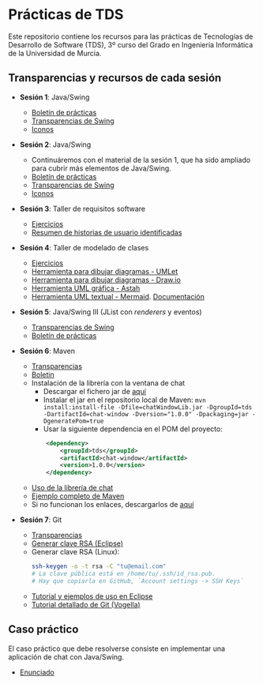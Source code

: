 # Prácticas de TDS

Este repositorio contiene los recursos para las prácticas de 
Tecnologías de Desarrollo de Software (TDS), 3º curso del Grado en Ingeniería Informática de la Universidad de Murcia.

## Transparencias y recursos de cada sesión

- **Sesión 1**: Java/Swing
  - [Boletín de prácticas](boletines/boletin-swing.md)
  - [Transparencias de Swing](https://aulavirtual.um.es/access/content/group/1905_G_2024_N_N/Pr%C3%A1cticas%20-%20Grupo%201/Pr%C3%A1ctica%20de%20GUI%20-%20Swing/TDS-Swing-parte-1.pdf)
  - [Iconos](https://aulavirtual.um.es/access/content/group/1905_G_2024_N_N/Pr%C3%A1cticas-1/Pr%C3%A1ctica%20de%20GUI%20-%20Swing/recursos%20G1/img.zip)

- **Sesión 2**: Java/Swing
  - Continuáremos con el material de la sesión 1, que ha sido ampliado para cubrir más elementos de Java/Swing.
  - [Boletín de prácticas](boletines/boletin-swing.md)
  - [Transparencias de Swing](https://aulavirtual.um.es/access/content/group/1905_G_2024_N_N/Pr%C3%A1cticas%20-%20Grupo%201/Pr%C3%A1ctica%20de%20GUI%20-%20Swing/TDS-Swing-parte-1.pdf)
  - [Iconos](https://aulavirtual.um.es/access/content/group/1905_G_2024_N_N/Pr%C3%A1cticas-1/Pr%C3%A1ctica%20de%20GUI%20-%20Swing/recursos%20G1/img.zip)

- **Sesión 3**: Taller de requisitos software
  - [Ejercicios](https://aulavirtual.um.es/access/content/group/1905_G_2024_N_N/Pr%C3%A1cticas/Pr%C3%A1ctica%202.%20Requisitos%20y%20Clases%20del%20Dominio/TDS-AppMusic-2023-v1.pdf)
  - [Resumen de historias de usuario identificadas](boletines/historias-usuario.md)

- **Sesión 4**: Taller de modelado de clases
  - [Ejercicios](https://aulavirtual.um.es/access/content/group/1905_G_2024_N_N/Pr%C3%A1cticas/Pr%C3%A1ctica%202.%20Requisitos%20y%20Clases%20del%20Dominio/TDS-ModeladoClases-2024.pdf)
  - [Herramienta para dibujar diagramas - UMLet](https://umletino.com/)  
  - [Herramienta para dibujar diagramas - Draw.io](https://draw.io/)
  - [Herramienta UML gráfica - Astah](https://astah.net/downloads/)
  - [Herramienta UML textual - Mermaid](https://mermaid.live). [Documentación](https://mermaid.js.org/syntax/classDiagram.html) 

- **Sesión 5**: Java/Swing III (JList con _renderers_ y eventos)
  - [Transparencias de Swing](https://aulavirtual.um.es/access/content/group/1905_G_2024_N_N/Pr%C3%A1cticas%20-%20Grupo%201/Pr%C3%A1ctica%20de%20GUI%20-%20Swing/TDS-Swing-parte-2.pdf)
  - [Boletín de prácticas](boletines/boletin-swing.md)
  

- **Sesión 6**: Maven
  - [Transparencias](https://aulavirtual.um.es/access/content/group/1905_G_2024_N_N/Pr%C3%A1cticas/Pr%C3%A1ctica%20Maven/TDS-Maven-Presentacion.pdf)
  - [Boletin](https://aulavirtual.um.es/access/content/group/1905_G_2024_N_N/Pr%C3%A1cticas/Pr%C3%A1ctica%20Maven/TDS-Maven-Guion.pdf)
  - Instalación de la librería con la ventana de chat
    - Descargar el fichero jar de [aquí](https://aulavirtual.um.es/access/content/group/1905_G_2024_N_N/Caso%20pr%C3%A1ctico%20-%20AppChat/chatWindowLib.jar)
    - Instalar el jar en el repositorio local de Maven: `mvn install:install-file -Dfile=chatWindowLib.jar -DgroupId=tds -DartifactId=chat-window -Dversion="1.0.0" -Dpackaging=jar -DgeneratePom=true`
	- Usar la siguiente dependencia en el POM del proyecto:
	```xml
		<dependency>
			<groupId>tds</groupId>
			<artifactId>chat-window</artifactId>
			<version>1.0.0</version>
		</dependency>
	```
  - [Uso de la librería de chat](https://aulavirtual.um.es/access/content/group/1905_G_2024_N_N/Caso%20pr%C3%A1ctico%20-%20AppChat/Uso%20de%20una%20librer%C3%ADa%20de%20chat%20en%20Swing.pdf)
  - [Ejemplo completo de Maven](ejemplos/prueba-chat/)
  - Si no funcionan los enlaces, descargarlos de [aquí](av/)

- **Sesión 7**: Git
  - [Transparencias](https://aulavirtual.um.es/access/content/group/1905_G_2024_N_N/Pr%C3%A1cticas%20-%20Grupo%201/Pr%C3%A1ctica%204%20-%20Git/TDS-Git-Presentacion-2024.pdf)
  - [Generar clave RSA (Eclipse)](https://aulavirtual.um.es/access/content/group/1905_G_2024_N_N/Pr%C3%A1cticas%20-%20Grupo%201/Pr%C3%A1ctica%204%20-%20Git/GitHub-Privado-SSH.pdf)
  - Generar clave RSA (Linux):
    ```bash
    ssh-keygen -o -t rsa -C "tu@email.com"
    # La clave pública está en /home/tu/.ssh/id_rsa.pub.
	# Hay que copiarla en GitHub, `Account settings -> SSH Keys`
    ``` 
  - [Tutorial y ejemplos de uso en Eclipse](https://aulavirtual.um.es/access/content/group/1905_G_2024_N_N/Pr%C3%A1cticas/Pr%C3%A1ctica%202.%20Git/TDS-Git-Gui%C3%B3n.pdf)
  - [Tutorial detallado de Git (Vogella)](https://www.vogella.com/tutorials/Git/article.html)
  

## Caso práctico
El caso práctico que debe resolverse consiste en implementar una aplicación de chat con Java/Swing.

- [Enunciado](https://aulavirtual.um.es/access/content/group/1905_G_2024_N_N/Caso%20pr%C3%A1ctico%20-%20AppChat/TDS-AppChat-v1.0.1.pdf)
